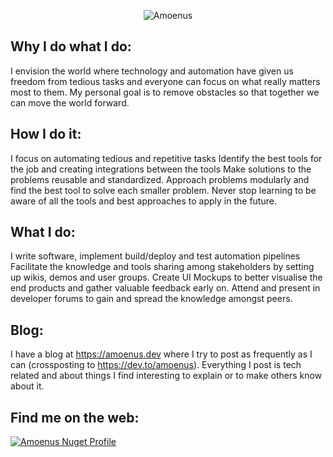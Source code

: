 <meta name="google-site-verification" content="bOJrcTNBZhiS_61iAOEjFcJ9T4dssSKUzvQPKR5fxXo" />
<p style="text-align:center;"><img src="https://cdn.hashnode.com/res/hashnode/image/upload/v1597749306577/MOBbHXklC.png?w=200&h=200" alt="Amoenus"></p>

## Why I do what I do:
I envision the world where technology and automation have given us freedom from tedious tasks and everyone can focus on what really matters most to them. 
My personal goal is to remove obstacles so that together we can move the world forward.

## How I do it:
I focus on automating tedious and repetitive tasks
Identify the best tools for the job and creating integrations between the tools
Make solutions to the problems reusable and standardized.
Approach problems modularly and find the best tool to solve each smaller problem.
Never stop learning to be aware of all the tools and best approaches to apply in the future.

## What I do:
I write software, implement build/deploy and test automation pipelines
Facilitate the knowledge and tools sharing among stakeholders by setting up wikis, demos and user groups.
Create UI Mockups to better visualise the end products and gather valuable feedback early on.
Attend and present in developer forums to gain and spread the knowledge amongst peers.

## Blog:
I have a blog at https://amoenus.dev where I try to post as frequently as I can (crossposting to https://dev.to/amoenus). Everything I post is tech related and about things I find interesting to explain or to make others know about it.

<link rel="me" href="https://mastodon.online/@Amoenus" />
<link rel="me" href="https://amoenus.dev/"/>
<link rel="me" href="https://twitter.com/motivated_it"/>

## Find me on the web:
[![Amoenus Nuget Profile](https://img.shields.io/static/v1?label=nuget&logo=Nuget&message=Amoenus&color=blue&link=https://www.nuget.org/profiles/Amoenus)](https://www.nuget.org/profiles/Amoenus)
<!--
**Amoenus/Amoenus** is a ✨ _special_ ✨ repository because its `README.md` (this file) appears on your GitHub profile.

Here are some ideas to get you started:

- 🔭 I’m currently working on ...
- 🌱 I’m currently learning ...
- 👯 I’m looking to collaborate on ...
- 🤔 I’m looking for help with ...
- 💬 Ask me about ...
- 📫 How to reach me: ...
- 😄 Pronouns: ...
- ⚡ Fun fact: ...
-->

